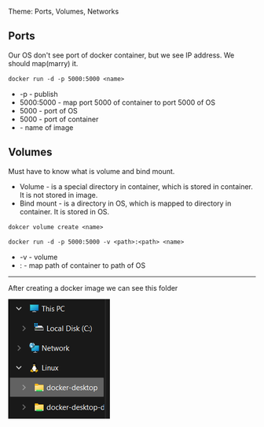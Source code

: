 Theme: Ports, Volumes, Networks

## Ports

Our OS don't see port of docker container, but we see IP address. We should map(marry) it.
```dockerfile
docker run -d -p 5000:5000 <name>
```
* -p - publish
* 5000:5000 - map port 5000 of container to port 5000 of OS
* 5000 - port of OS
* 5000 - port of container
* <name> - name of image

## Volumes

Must have to know what is volume and bind mount.
* Volume - is a special directory in container, which is stored in container. It is not stored in image.
* Bind mount - is a directory in OS, which is mapped to directory in container. It is stored in OS.


```dockerfile
dokcer volume create <name>
```

```dockerfile
docker run -d -p 5000:5000 -v <path>:<path> <name>
```
* -v - volume
* <path>:<path> - map path of container to path of OS

---------------------------------------------
After creating a docker image we can see this folder
<br>

![img.png](img.png)